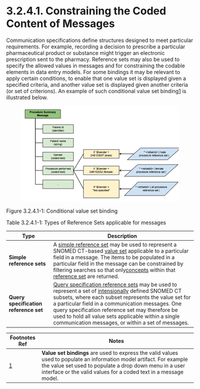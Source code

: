 # 3.2.4.1. Constraining the Coded Content of Messages

Communication specifications define structures designed to meet particular requirements. For example, recording a decision to prescribe a particular pharmaceutical product or substance might trigger an electronic prescription sent to the pharmacy. Reference sets may also be used to specify the allowed values in messages and for constraining the codable elements in data entry models. For some bindings it may be relevant to apply certain conditions, to enable that one value set is displayed given a specified criteria, and another value set is displayed given another criteria (or set of criterions). An example of such conditional value set binding[1](https://confluence.ihtsdotools.org/display/DOCRFSPG/3.2.4.1.+Constraining+the+Coded+Content+of+Messages#Footnote1) is illustrated below.

<figure><img src="../../../images/35985555.png" alt=""><figcaption></figcaption></figure>

Figure 3.2.4.1-1: Conditional value set binding

Table 3.2.4.1-1: Types of Reference Sets applicable for messages

| Type                                  | Description                                                                                                                                                                                                                                                                                                                                                                                                                                                                                                                                                                                                                                                                   |
| ------------------------------------- | ----------------------------------------------------------------------------------------------------------------------------------------------------------------------------------------------------------------------------------------------------------------------------------------------------------------------------------------------------------------------------------------------------------------------------------------------------------------------------------------------------------------------------------------------------------------------------------------------------------------------------------------------------------------------------- |
| **Simple reference sets**             | A [simple reference set](https://github.com/IHTSDO/snomedct-refset-guide/blob/main/3%20requirements-and-use-cases/3.2%20use-cases/3.2.4%20communication/5.1-Simple-Reference-Set_35985677.html) may be used to represent a SNOMED CT-based [value set](https://confluence.ihtsdotools.org/display/DOCGLOSS/value+set) applicable to a particular field in a message. The items to be populated in a particular field in the message can be constrained by filtering searches so that only[concepts](https://confluence.ihtsdotools.org/display/DOCGLOSS/concept) within that [reference set](https://confluence.ihtsdotools.org/display/DOCGLOSS/reference+set) are returned. |
| **Query specification reference set** | [Query specification reference sets](https://github.com/IHTSDO/snomedct-refset-guide/blob/main/3%20requirements-and-use-cases/3.2%20use-cases/3.2.4%20communication/5.2.-Query-Specification-Reference-Set_35985685.html) may be used to represent a set of [intensionally](https://confluence.ihtsdotools.org/display/DOCGLOSS/intensional+subset+definition) defined SNOMED CT subsets, where each subset represents the value set for a particular field in a communication messages. One query specification reference set may therefore be used to hold all value sets applicable within a single communication messages, or within a set of messages.                   |

| Footnotes Ref                                                                                                                  | Notes                                                                                                                                                                                                                                                |
| ------------------------------------------------------------------------------------------------------------------------------ | ---------------------------------------------------------------------------------------------------------------------------------------------------------------------------------------------------------------------------------------------------- |
| [1](https://confluence.ihtsdotools.org/display/DOCRFSPG/3.2.4.1.+Constraining+the+Coded+Content+of+Messages#FootnoteMarker1-0) | **Value set bindings** are used to express the valid values used to populate an information model artifact. For example the value set used to populate a drop down menu in a user interface or the valid values for a coded text in a message model. |
